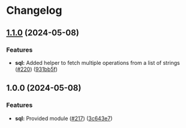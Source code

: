 # Changelog

## [1.1.0](https://github.com/ankorstore/yokai/compare/sql/v1.0.0...sql/v1.1.0) (2024-05-08)


### Features

* **sql:** Added helper to fetch multiple operations from a list of strings ([#220](https://github.com/ankorstore/yokai/issues/220)) ([931bb5f](https://github.com/ankorstore/yokai/commit/931bb5f34ceec557a99fc5c2964cc34fe3e1b062))

## 1.0.0 (2024-05-08)


### Features

* **sql:** Provided module ([#217](https://github.com/ankorstore/yokai/issues/217)) ([3c643e7](https://github.com/ankorstore/yokai/commit/3c643e75d7bd3e53cf4b03a24523020981936108))
